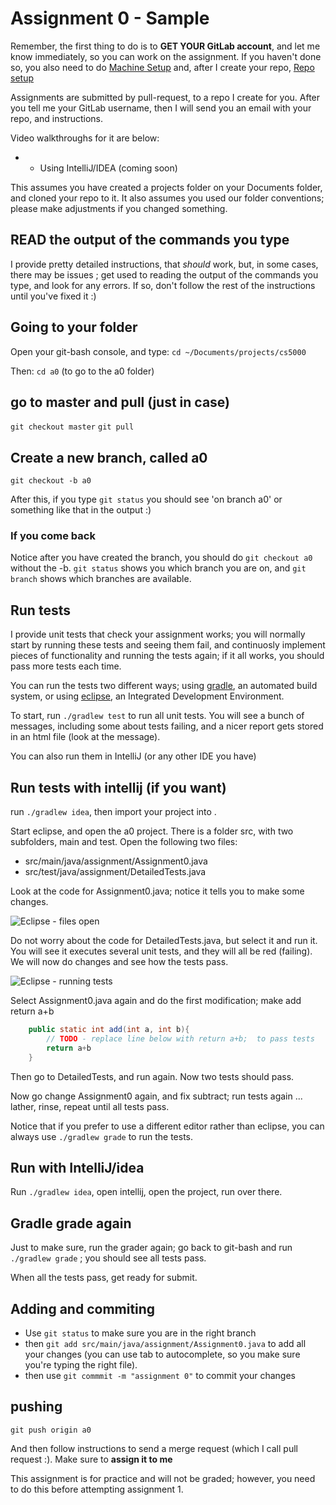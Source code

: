 Assignment 0 - Sample
===

Remember, the first thing to do is to **GET YOUR GitLab account**, and let me know immediately, so you can work on the assignment. If you haven't done so, you also need to do [Machine Setup](../../../content/Setup.md) and, after I create your repo, [Repo setup](../../../content/RepoSetup.md)

Assignments are submitted by pull-request, to a repo I create for you. After you tell me your GitLab username, then I will send you an email with your repo, and instructions.


Video walkthroughs for it are below:
* 	 - Using IntelliJ/IDEA (coming soon)

This assumes you have created a projects folder on your Documents folder, and cloned your repo to it. It also assumes you used our folder conventions; please make adjustments if you changed something.

## READ the output of the commands you type

I provide pretty detailed instructions, that *should* work, but, in some cases, there may be issues ; get used to reading the output of the commands you type, and look for any errors. If so, don't follow the rest of the instructions until you've fixed it :)

## Going to your folder
Open your git-bash console, and type:
```cd ~/Documents/projects/cs5000```

Then: ```cd a0``` (to go to the a0 folder)

## go to master and pull (just in case)
```git checkout master```
```git pull```

## Create a new branch, called a0
```
git checkout -b a0
```

After this, if you type `git status` you should see 'on branch a0' or something like that in the output :)

### If you come back
Notice after you have created the branch, you should do ```git checkout a0``` without the -b. ```git status``` shows you which branch you are on, and ```git branch``` shows which branches are available.

## Run tests

I provide unit tests that check your assignment works; you will normally start by running these tests and seeing them fail, and continuosly implement pieces of functionality and running the tests again; if it all works, you should pass more tests each time.

You can run the tests two different ways; using [gradle](http://gradle.org), an automated build system, or using [eclipse](http://eclipse.org), an Integrated Development Environment.

To start, run ```./gradlew test``` to run all unit tests. You will see a bunch of messages, including some about tests failing, and a nicer report gets stored in an html file (look at the message).


You can also run them in IntelliJ (or any other IDE you have)

## Run tests with intellij (if you want)

run ```./gradlew idea```, then import your project into .

Start eclipse, and open the a0 project. There is a folder src, with two subfolders, main and test. Open the following two files: 
+ src/main/java/assignment/Assignment0.java
+ src/test/java/assignment/DetailedTests.java

Look at the code for Assignment0.java; notice it tells you to make some changes. 

![Eclipse - files open](pics/eclipse-a0.png)

Do not worry about the code for DetailedTests.java, but select it and run it. You will see it executes several unit tests, and they will all be red (failing). We will now do changes and see how the tests pass.

![Eclipse - running tests](pics/eclipse-a0-runtests.png)

Select Assignment0.java again and do the first modification; make add return a+b 
```java
	public static int add(int a, int b){
		// TODO - replace line below with return a+b;  to pass tests 
		return a+b
	}
```

Then go to DetailedTests, and run again. Now two tests should pass.

Now go change Assignment0 again, and fix subtract; run tests again ... lather, rinse, repeat until all tests pass.

Notice that if you prefer to use a different editor rather than eclipse, you can always use ```./gradlew grade``` to run the tests.

## Run with IntelliJ/idea

Run ```./gradlew idea```, open intellij, open the project, run over there.

## Gradle grade again

Just to make sure, run the grader again; go back to git-bash and run ```./gradlew grade``` ; you should see all tests pass.

When all the tests pass, get ready for submit.

## Adding and commiting

+ Use ```git status``` to make sure you are in the right branch
+ then ```git add src/main/java/assignment/Assignment0.java``` to add all your changes (you can use tab to autocomplete, so you make sure you're typing the right file).  
+ then use ```git commmit -m "assignment 0"``` to commit your changes

## pushing
```git push origin a0```

And then follow instructions to send a merge request (which I call pull request :). Make sure to **assign it to me**

This assignment is for practice and will not be graded; however, you need to do this before attempting assignment 1. 

